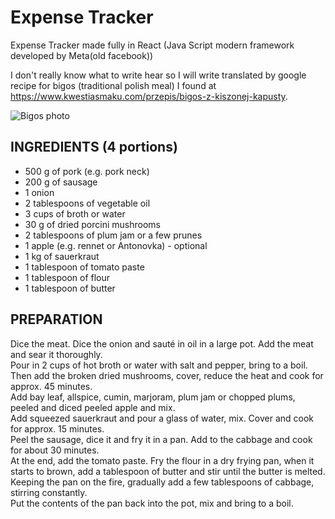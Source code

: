 # Expense Tracker
Expense Tracker made fully in React (Java Script modern framework developed by Meta(old facebook))


I don't really know what to write hear so I will write translated by google recipe for bigos (traditional polish meal) I found at https://www.kwestiasmaku.com/przepis/bigos-z-kiszonej-kapusty.

![Bigos photo](https://www.kwestiasmaku.com/sites/v123.kwestiasmaku.com/files/bigos_z_kiszonej_kapusty.jpg)
 
## INGREDIENTS (4 portions)
- 500 g of pork (e.g. pork neck)
- 200 g of sausage
- 1 onion
- 2 tablespoons of vegetable oil
- 3 cups of broth or water
- 30 g of dried porcini mushrooms
- 2 tablespoons of plum jam or a few prunes
- 1 apple (e.g. rennet or Antonovka) - optional
- 1 kg of sauerkraut
- 1 tablespoon of tomato paste
- 1 tablespoon of flour
- 1 tablespoon of butter

## PREPARATION
Dice the meat. Dice the onion and sauté in oil in a large pot. Add the meat and sear it thoroughly.  
Pour in 2 cups of hot broth or water with salt and pepper, bring to a boil.  
Then add the broken dried mushrooms, cover, reduce the heat and cook for approx. 45 minutes.  
Add bay leaf, allspice, cumin, marjoram, plum jam or chopped plums, peeled and diced peeled apple and mix.  
Add squeezed sauerkraut and pour a glass of water, mix. Cover and cook for approx. 15 minutes.  
Peel the sausage, dice it and fry it in a pan. Add to the cabbage and cook for about 30 minutes.  
At the end, add the tomato paste. Fry the flour in a dry frying pan, when it starts to brown, add a tablespoon of butter and stir until the butter is melted.  
Keeping the pan on the fire, gradually add a few tablespoons of cabbage, stirring constantly.  
Put the contents of the pan back into the pot, mix and bring to a boil.  
